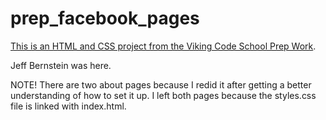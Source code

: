 prep_facebook_pages
===================

[This is an HTML and CSS project from the Viking Code School Prep Work](http://www.vikingcodeschool.com/web-markup-and-coding/let-s-build-facebook).

Jeff Bernstein was here.

NOTE! There are two about pages because I redid it after getting a better understanding of how to set it up. I left both pages because the styles.css file is linked with index.html.
